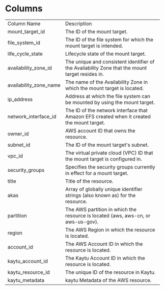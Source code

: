 # Columns  

<table>
	<tr><td>Column Name</td><td>Description</td></tr>
	<tr><td>mount_target_id</td><td>The ID of the mount target.</td></tr>
	<tr><td>file_system_id</td><td>The ID of the file system for which the mount target is intended.</td></tr>
	<tr><td>life_cycle_state</td><td>Lifecycle state of the mount target.</td></tr>
	<tr><td>availability_zone_id</td><td>The unique and consistent identifier of the Availability Zone that the mount target resides in.</td></tr>
	<tr><td>availability_zone_name</td><td>The name of the Availability Zone in which the mount target is located.</td></tr>
	<tr><td>ip_address</td><td>Address at which the file system can be mounted by using the mount target.</td></tr>
	<tr><td>network_interface_id</td><td>The ID of the network interface that Amazon EFS created when it created the mount target.</td></tr>
	<tr><td>owner_id</td><td>AWS account ID that owns the resource.</td></tr>
	<tr><td>subnet_id</td><td>The ID of the mount target's subnet.</td></tr>
	<tr><td>vpc_id</td><td>The virtual private cloud (VPC) ID that the mount target is configured in.</td></tr>
	<tr><td>security_groups</td><td>Specifies the security groups currently in effect for a mount target.</td></tr>
	<tr><td>title</td><td>Title of the resource.</td></tr>
	<tr><td>akas</td><td>Array of globally unique identifier strings (also known as) for the resource.</td></tr>
	<tr><td>partition</td><td>The AWS partition in which the resource is located (aws, aws-cn, or aws-us-gov).</td></tr>
	<tr><td>region</td><td>The AWS Region in which the resource is located.</td></tr>
	<tr><td>account_id</td><td>The AWS Account ID in which the resource is located.</td></tr>
	<tr><td>kaytu_account_id</td><td>The Kaytu Account ID in which the resource is located.</td></tr>
	<tr><td>kaytu_resource_id</td><td>The unique ID of the resource in Kaytu.</td></tr>
	<tr><td>kaytu_metadata</td><td>kaytu Metadata of the AWS resource.</td></tr>
</table>